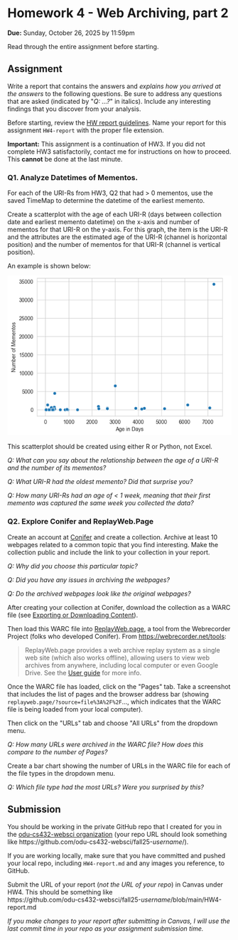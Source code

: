 # Homework 4 - Web Archiving, part 2
**Due:** Sunday, October 26, 2025 by 11:59pm  

Read through the entire assignment before starting.  

## Assignment

Write a report that contains the answers and *explains how you arrived at the answers* to the following questions.  Be sure to address any questions that are asked (indicated by "*Q: ...?*" in italics). Include any interesting findings that you discover from your analysis.  

Before starting, review the [HW report guidelines](getting-started/reports.md).  Name your report for this assignment `HW4-report` with the proper file extension. 

**Important:** This assignment is a continuation of HW3. If you did not complete HW3 satisfactorily, contact me for instructions on how to proceed. This **cannot** be done at the last minute.

### Q1. Analyze Datetimes of Mementos.

For each of the URI-Rs from HW3, Q2 that had > 0 mementos, use the saved TimeMap to determine the datetime of the earliest memento. 

Create a scatterplot with the age of each URI-R (days between collection date and earliest memento datetime) on the x-axis and number of mementos for that URI-R on the y-axis.  For this graph, the item is the URI-R and the attributes are the estimated age of the URI-R (channel is horizontal position) and the number of mementos for that URI-R (channel is vertical position).

An example is shown below:

![hw4-scatterplot-example.png](hw4-scatterplot-example.png)

This scatterplot should be created using either R or Python, not Excel.

*Q: What can you say about the relationship between the age of a URI-R and the number of its mementos?*

*Q: What URI-R had the oldest memento? Did that surprise you?*

*Q: How many URI-Rs had an age of < 1 week, meaning that their first memento was captured the same week you collected the data?*                                                              
                                                                      
### Q2. Explore Conifer and ReplayWeb.Page

Create an account at [Conifer](https://conifer.rhizome.org) and create a collection.  Archive at least 10 webpages related to a common topic that you find interesting. Make the collection public and include the link to your collection in your report.

*Q: Why did you choose this particular topic?*

*Q: Did you have any issues in archiving the webpages?*

*Q: Do the archived webpages look like the original webpages?*

After creating your collection at Conifer, download the collection as a WARC file (see [Exporting or Downloading Content](https://guide.conifer.rhizome.org/docs/manage-sessions/exporting-warc/)).

Then load this WARC file into [ReplayWeb.page](https://replayweb.page), a tool from the Webrecorder Project (folks who developed Conifer).  From <https://webrecorder.net/tools>:

<blockquote>ReplayWeb.page provides a web archive replay system as a single web site (which also works offline), allowing users to view web archives from anywhere, including local computer or even Google Drive. See the <a href="https://replayweb.page/docs">User guide</a> for more info.</blockquote>

Once the WARC file has loaded, click on the "Pages" tab.  Take a screenshot that includes the list of pages and the browser address bar (showing `replayweb.page/?source=file%3A%2F%2F`..., which indicates that the WARC file is being loaded from your local computer).

Then click on the "URLs" tab and choose "All URLs" from the dropdown menu.  

*Q: How many URLs were archived in the WARC file?  How does this compare to the number of Pages?*

Create a bar chart showing the number of URLs in the WARC file for each of the file types in the dropdown menu.

*Q: Which file type had the most URLs?  Were you surprised by this?*

## Submission

You should be working in the private GitHub repo that I created for you in the [odu-cs432-websci organization](https://github.com/odu-cs432-websci/) (your repo URL should look something like https<nolink>://github.com/odu-cs432-websci/fall25-*username*/). 

If you are working locally, make sure that you have committed and pushed your local repo, including `HW4-report.md` and any images you reference, to GitHub. 

Submit the URL of your report (*not the URL of your repo*) in Canvas under HW4. This should be something like  
https<nolink>://github.com/odu-cs432-websci/fall25-*username*/blob/main/HW4-report.md

*If you make changes to your report after submitting in Canvas, I will use the last commit time in your repo as your assignment submission time.*

